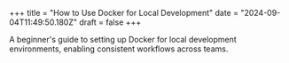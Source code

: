 +++
title = "How to Use Docker for Local Development"
date = "2024-09-04T11:49:50.180Z"
draft = false
+++

A beginner's guide to setting up Docker for local development environments, enabling consistent workflows across teams.
        
